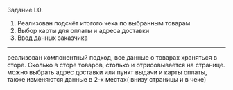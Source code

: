 Задание L0.

1. Реализован подсчёт итогого чека по выбранным товарам
2. Выбор карты для оплаты и адреса доставки
3. Ввод данных заказчика

---

реализован компонентный подход, все данные о товарах храняться в сторе. Сколько в сторе товаров, столько и отрисовывается на странице.
можно выбрать адрес доставки или пункт выдачи и карты оплаты, также изменяются данные в 2-х местах( внизу страницы и в чеке)

